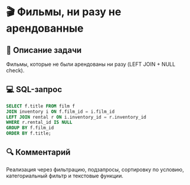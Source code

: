 # 🎬 Фильмы, ни разу не арендованные

## 📌 Описание задачи  
Фильмы, которые не были арендованы ни разу (LEFT JOIN + NULL check).

## 💻 SQL-запрос
```sql
SELECT f.title FROM film f
JOIN inventory i ON f.film_id = i.film_id
LEFT JOIN rental r ON i.inventory_id = r.inventory_id
WHERE r.rental_id IS NULL
GROUP BY f.film_id
ORDER BY f.title;
```

## 🔍 Комментарий  
Реализация через фильтрацию, подзапросы, сортировку по условию, категориальный фильтр и текстовые функции.
